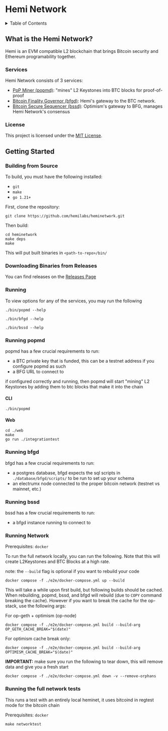 # Hemi Network

<details>
  <summary>Table of Contents</summary>

* [What is the Hemi Network?](#what-is-the-hemi-network)
  * [Services](#services)
  * [License](#license)
* [Getting Started](#getting-started)
  * [Building from Source](#building-from-source)
  * [Downloading Binaries from Releases](#downloading-binaries-from-releases)
  * [Running](#running)
  * [Running popmd](#running-popmd)
    * [CLI](#cli)
    * [Web](#web)
  * [Running bfgd](#running-bfgd)
  * [Running bssd](#running-bssd)

</details>

## What is the Hemi Network?

Hemi is an EVM compatible L2 blockchain that brings Bitcoin security and Ethereum programability together.

### Services

Hemi Network consists of 3 services:

* [PoP Miner (popmd)](service/popm): "mines" L2 Keystones into BTC blocks for proof-of-proof
* [Bitcoin Finality Governor (bfgd)](service/bfg): Hemi's gateway to the BTC network.
* [Bitcoin Secure Sequencer (bssd)](service/bss): Optimism's gateway to BFG, manages Hemi Network's consensus

### License

This project is licensed under the [MIT License](LICENSE).

## Getting Started

### Building from Source

To build, you must have the following installed:

* `git`
* `make`
* `go 1.21+`

First, clone the repository:

```shell
git clone https://github.com/hemilabs/heminetwork.git
```

Then build:

```shell
cd heminetwork
make deps
make
```

This will put built binaries in `<path-to-repo>/bin/`

### Downloading Binaries from Releases

You can find releases on the [Releases Page](https://github.com/hemilabs/heminetwork/releases)

### Running

To view options for any of the services, you may run the following

```shell
./bin/popmd --help
```

```shell
./bin/bfgd --help
```

```shell
./bin/bssd --help
```

### Running popmd

popmd has a few crucial requirements to run:

* a BTC private key that is funded, this can be a testnet address if you configure popmd as such
* a BFG URL to connect to

if configured correctly and running, then popmd will start "mining" L2 Keystones by adding them to btc blocks that make
it into the chain

#### CLI

```shell
./bin/popmd
```

#### Web

```shell
cd ./web
make
go run ./integrationtest
```

### Running bfgd

bfgd has a few crucial requirements to run:

* a postgres database, bfgd expects the sql scripts in `./database/bfgd/scripts/` to be run to set up your schema
* an electrumx node connected to the proper bitcoin network (testnet vs mainnet, etc.)

### Running bssd

bssd has a few crucial requirements to run:

* a bfgd instance running to connect to

### Running Network

Prerequisites: `docker`

To run the full network locally, you can run the following.  Note that this will create
L2Keystones and BTC Blocks at a high rate.  

note: the `--build` flag is optional if you want to rebuild your code

```
docker compose -f ./e2e/docker-compose.yml up --build
```

This will take a while upon first build, but following builds should be cached.  
When rebuilding, popmd, bssd, and bfgd will rebuild (due to `COPY` command breaking
 the cache).  However if you want to break the cache for the op-stack, use the following args:

For op-geth + optimism (op-node)
```
docker compose -f ./e2e/docker-compose.yml build --build-arg OP_GETH_CACHE_BREAK="$(date)"
```

For optimism cache break only:
```
docker compose -f ./e2e/docker-compose.yml build --build-arg OPTIMISM_CACHE_BREAK="$(date)"
```

**IMPORTANT:** make sure you run the following to tear down, this will remove
data and give you a fresh start

```
docker compose -f ./e2e/docker-compose.yml down -v --remove-orphans
```



### Running the full network tests

This runs a test with an entirely local heminet, it uses bitcoind in regtest
mode for the bitcoin chain

Prerequisites: `docker`

```
make networktest
```
